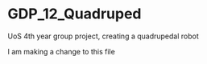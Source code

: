 # GDP_12_Quadruped
 UoS 4th year group project, creating a quadrupedal robot

I am making a change to this file